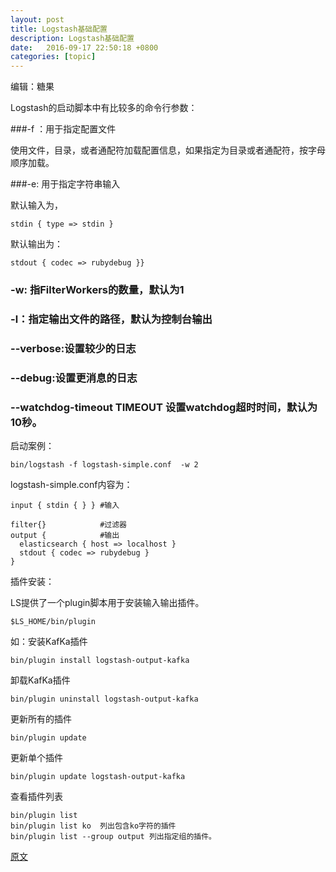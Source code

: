 ```yaml
---
layout: post
title: Logstash基础配置
description: Logstash基础配置
date:   2016-09-17 22:50:18 +0800 
categories: [topic]
---
```

编辑：糖果

Logstash的启动脚本中有比较多的命令行参数：

###-f ：用于指定配置文件

使用文件，目录，或者通配符加载配置信息，如果指定为目录或者通配符，按字母顺序加载。

###-e:  用于指定字符串输入

默认输入为，
```
stdin { type => stdin }
```


默认输出为：
```
stdout { codec => rubydebug }}
```

### -w: 指FilterWorkers的数量，默认为1

### -l：指定输出文件的路径，默认为控制台输出

### --verbose:设置较少的日志

### --debug:设置更消息的日志

### --watchdog-timeout TIMEOUT 设置watchdog超时时间，默认为10秒。

启动案例：
```
bin/logstash -f logstash-simple.conf  -w 2 
```


logstash-simple.conf内容为：

```
input { stdin { } } #输入

filter{}            #过滤器
output {            #输出
  elasticsearch { host => localhost }
  stdout { codec => rubydebug }
}
```

插件安装：

LS提供了一个plugin脚本用于安装输入输出插件。

```
$LS_HOME/bin/plugin
```
如：安装KafKa插件

```
bin/plugin install logstash-output-kafka
```

卸载KafKa插件
```
bin/plugin uninstall logstash-output-kafka
```

更新所有的插件
```
bin/plugin update
```

更新单个插件
```
bin/plugin update logstash-output-kafka
```

查看插件列表
```
bin/plugin list
bin/plugin list ko  列出包含ko字符的插件
bin/plugin list --group output 列出指定组的插件。
```



[原文](http://corejava2008.iteye.com/blog/2215545?utm_source=tuicool&utm_medium=referral)